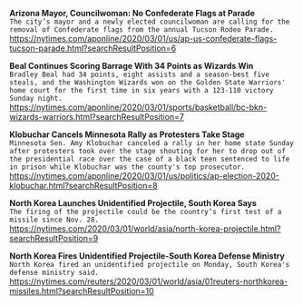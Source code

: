 **Arizona Mayor, Councilwoman: No Confederate Flags at Parade**\
`The city’s mayor and a newly elected councilwoman are calling for the removal of Confederate flags from the annual Tucson Rodeo Parade.`\
https://nytimes.com/aponline/2020/03/01/us/ap-us-confederate-flags-tucson-parade.html?searchResultPosition=6

**Beal Continues Scoring Barrage With 34 Points as Wizards Win**\
`Bradley Beal had 34 points, eight assists and a season-best five steals, and the Washington Wizards won on the Golden State Warriors' home court for the first time in six years with a 123-110 victory Sunday night.`\
https://nytimes.com/aponline/2020/03/01/sports/basketball/bc-bkn-wizards-warriors.html?searchResultPosition=7

**Klobuchar Cancels Minnesota Rally as Protesters Take Stage**\
`Minnesota Sen. Amy Klobuchar canceled a rally in her home state Sunday after protesters took over the stage shouting for her to drop out of the presidential race over the case of a black teen sentenced to life in prison while Klobuchar was the county's top prosecutor.`\
https://nytimes.com/aponline/2020/03/01/us/politics/ap-election-2020-klobuchar.html?searchResultPosition=8

**North Korea Launches Unidentified Projectile, South Korea Says**\
`The firing of the projectile could be the country’s first test of a missile since Nov. 28.`\
https://nytimes.com/2020/03/01/world/asia/north-korea-projectile.html?searchResultPosition=9

**North Korea Fires Unidentified Projectile-South Korea Defense Ministry**\
`North Korea fired an unidentified projectile on Monday, South Korea's defense ministry said. `\
https://nytimes.com/reuters/2020/03/01/world/asia/01reuters-northkorea-missiles.html?searchResultPosition=10

